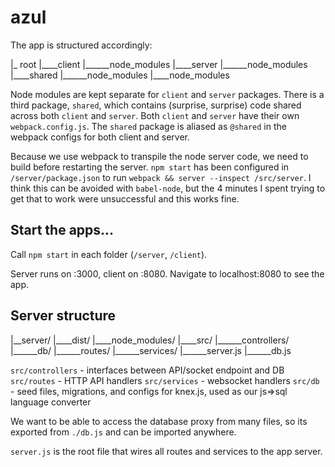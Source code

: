 # azul

The app is structured accordingly:

|_ root
|____client
|______node_modules
|____server
|______node_modules
|____shared
|______node_modules
|____node_modules

Node modules are kept separate for `client` and `server` packages. There is a third package, `shared`, which contains (surprise, surprise) code shared across both `client` and `server`. Both `client` and `server` have their own `webpack.config.js`. The `shared` package is aliased as `@shared` in the webpack configs for both client and server. 

Because we use webpack to transpile the node server code, we need to build before restarting the server. `npm start` has been configured in `/server/package.json` to run `webpack && server --inspect /src/server`. I think this can be avoided with `babel-node`, but the 4 minutes I spent trying to get that to work were unsuccessful and this works fine.

## Start the apps...

Call `npm start` in each folder (`/server`, `/client`).

Server runs on :3000, client on :8080. Navigate to localhost:8080 to see the app.

## Server structure

|__server/
|____dist/
|____node_modules/
|____src/
|______controllers/
|______db/
|______routes/
|______services/
|______server.js
|______db.js

`src/controllers` - interfaces between API/socket endpoint and DB
`src/routes` - HTTP API handlers
`src/services` - websocket handlers
`src/db` - seed files, migrations, and configs for knex.js, used as our js=>sql language converter

We want to be able to access the database proxy from many files, so its exported from `./db.js` and can be imported anywhere.

`server.js` is the root file that wires all routes and services to the app server.
